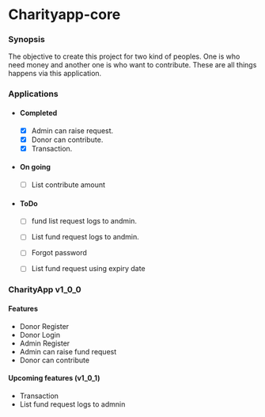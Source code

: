 # Charityapp-core

### Synopsis

The objective to create this project for two kind of peoples.
One is who need money and another one is who want to contribute.
These are all things happens via this application.

### Applications

- #### Completed

  - [x]  Admin can raise request.
  - [x] Donor can contribute.
  - [x] Transaction.
- #### On going
  - [ ] List contribute amount

- #### ToDo
  - [ ]  fund list request logs to andmin.
  - [ ] List fund request logs to andmin.
  - [ ] Forgot password
  - [ ] List fund request using expiry date


### CharityApp v1_0_0
#### Features
  - Donor Register
  - Donor Login
  - Admin Register
  - Admin can raise fund request
  - Donor can contribute
####  Upcoming features (v1_0_1)
  - Transaction
  - List fund request logs to admnin
